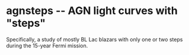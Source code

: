 # agnsteps -- AGN light curves with "steps"
Specifically, a study of mostly BL Lac blazars with only one or two steps during the 15-year Fermi mission.
